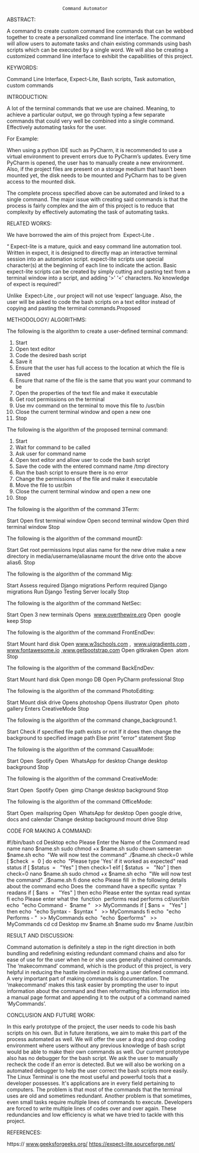 
					     Command Automator

ABSTRACT:

A command to create custom command line commands that can be webbed together to
create a personalized command line interface. The command will allow users to automate tasks and
chain existing commands using bash scripts which can be executed by a single word. We will also
be creating a customized command line interface to exhibit the capabilities of this project.





KEYWORDS:

Command Line Interface, Expect-Lite, Bash scripts, Task automation, custom commands




INTRODUCTION:

A lot of the terminal commands that we use are chained. Meaning, to achieve a particular
output, we go through typing a few separate commands that could very well be combined into a
single command. Effectively automating tasks for the user.

For Example:

When using a python IDE such as PyCharm, it is recommended to use a virtual
environment to prevent errors due to PyCharm’s updates. Every time PyCharm is opened, the user
has to manually create a new environment. Also, if the project files are present on a storage medium
that hasn’t been mounted yet, the disk needs to be mounted and PyCharm has to be given access to
the mounted disk.

The complete process specified above can be automated and linked to a single command.
The major issue with creating said commands is that the process is fairly complex and the
aim of this project is to reduce that complexity by effectively automating the task of automating
tasks.



RELATED WORKS:

We have borrowed the aim of this project from ​ Expect-Lite​​ .

“​​ Expect-lite is a mature, quick and easy command line automation tool.
Written in expect, it is designed to directly map an interactive terminal session into an
automation script. expect-lite scripts use special character(s) at the beginning of each line to
indicate the action. Basic expect-lite scripts can be created by simply cutting and pasting text
from a terminal window into a script, and adding '>' '<' characters. No knowledge of expect is
required!”


Unlike ​ Expect-Lite​​ , our project will not use ‘expect’ language. Also, the user will be asked to code
the bash scripts on a text editor instead of copying and pasting the terminal commands.Proposed 

METHODOLOGY/ ALGORITHMS:

The following is the algorithm to create a user-defined terminal command:

1. Start
2. Open text editor
3. Code the desired bash script
4. Save it
5. Ensure that the user has full access to the location at which the file is saved
6. Ensure that name of the file is the same that you want your command to be
7. Open the properties of the text file and make it executable
8. Get root permissions on the terminal
9. Use mv command on the terminal to move this file to /usr/bin
10. Close the current terminal window and open a new one
11. Stop


The following is the algorithm of the proposed terminal command:

1. Start
2. Wait for command to be called
3. Ask user for command name
4. Open text editor and allow user to code the bash script
5. Save the code with the entered command name /tmp directory
6. Run the bash script to ensure there is no error
7. Change the permissions of the file and make it executable
8. Move the file to usr/bin
9. Close the current terminal window and open a new one
10. Stop

The following is the algorithm of the command 3Term:

Start
Open first terminal window
Open second terminal window
Open third terminal window
Stop


The following is the algorithm of the command mountD:

Start
Get root permissions
Input alias name for the new drive
make a new directory in media/username/aliasname
mount the drive onto the above alias6. Stop


The following is the algorithm of the command Mig:

Start
Assess required Django migrations
Perform required Django migrations
Run Django Testing Server locally
Stop



The following is the algorithm of the command NetSec:

Start
Open 3 new terminals
Opens ​ www.overthewire.org
Open ​ google keep
Stop


The following is the algorithm of the command FrontEndDev:

Start
Mount hard disk
Open www.w3schools.com​ , ​ www.uigradients.com​ , ​ www.fontawesome.io​ ,www.getbootstrap.com
Open ​ gitkraken
Open ​ atom
Stop


The following is the algorithm of the command BackEndDev:

Start
Mount hard disk
Open mongo DB
Open PyCharm professional
Stop


The following is the algorithm of the command PhotoEditing:

Start
Mount disk drive
Opens photoshop
Opens illustrator
Open ​ photo gallery
Enters CreativeMode
Stop


The following is the algorithm of the command change_background:1.

Start
Check if specified file path exists or not
If it does then change the background to specified image path
Else print “error” statement
Stop


The following is the algorithm of the command CasualMode:

Start
Open ​ Spotify
Open​ ​ WhatsApp for desktop
Change desktop background
Stop


The following is the algorithm of the command CreativeMode:

Start
Open ​ Spotify
Open​ ​ gimp
Change desktop background
Stop


The following is the algorithm of the command OfficeMode:

Start
Open ​ mailspring
Open​ ​ WhatsApp for desktop
Open google drive, docs and calendar
Change desktop background
mount drive
Stop


CODE FOR MAKING A COMMAND:


#!/bin/bash
cd​ Desktop
echo​ Please Enter the Name of the Command
read​ name
nano $name.sh
sudo chmod +x $name.sh
sudo chown sameeran $name.sh
echo​ ​ "We will now test the command"
./$name.sh
check=0
while​ [ $check ​ = ​ 0 ]
do
echo​ ​ "Please type 'Yes' if it worked as expected"
read​ status
if​ [ $status ​ = ​ ​ "Yes"​ ]
then
check=1
elif​ [ $status ​ = ​ ​ "No"​ ]
then
check=0
nano $name.sh
sudo chmod +x $name.sh
echo​ ​ "We will now test the command"
./$name.sh
fi
done
echo​ Please fill ​ in​ the following details about the
command
echo​ Does the ​ command​ have a specific syntax ​ ?
read​ ans
if​ [ $ans ​ = ​ ​ "Yes"​ ]
then
echo​ Please enter the syntax
read​ syntax
fi
echo​ Please enter what the ​ function​ ​ performs
read​ performs
cd​ /usr/bin
echo​ ​ "echo Command - ​ $name​ " ​ ​ >>​ MyCommands
if​ [ $ans ​ = ​ ​ "Yes"​ ]
then
echo​ ​ "echo Syntax - ​ $syntax​ " ​ ​ >>​ MyCommands
fi
echo​ ​ "echo Performs - "​ ​ >>​ MyCommands
echo​ ​ "echo ​ $performs​ " ​ ​ >>​ MyCommands
cd
cd​ Desktop
mv $name.sh $name
sudo mv $name /usr/bin



RESULT AND DISCUSSION:

Command automation is definitely a step in the right direction in both bundling and redefining
existing redundant command chains and also for ease of use for the user when he or she uses
generally chained commands. The ‘makecommand’ command, which is the product of this project,
is very helpful in reducing the hastle involved in making a user defined command.
A very important part of making commands is documentation. The ‘makecommand’ makes this task
easier by prompting the user to input information about the command and then reformatting this
information into a manual page format and appending it to the output of a command named
‘MyCommands’.



CONCLUSION AND FUTURE WORK:

In this early prototype of the project, the user needs to code his bash scripts on his own. But in
future iterations, we aim to make this part of the process automated as well. We will offer the user a
drag and drop coding environment where users without any previous knowledge of bash script
would be able to make their own commands as well.
Our current prototype also has no debugger for the bash script. We ask the user to manually recheck
the code if an error is detected. But we will also be working on a automated debugger to help the
user correct the bash scripts more easily.
The Linux Terminal is one the most useful and powerful tools that a developer possesses. It's
applications are in every field pertaining to computers. The problem is that most of the commands
that the terminal uses are old and sometimes redundant. Another problem is that sometimes, even
small tasks require multiple lines of commands to execute. Developers are forced to write multiple
lines of codes over and over again. These redundancies and low efficiency is what we have tried to
tackle with this project.


REFERENCES:

https://​ www.geeksforgeeks.org/
https://expect-lite.sourceforge.net/
